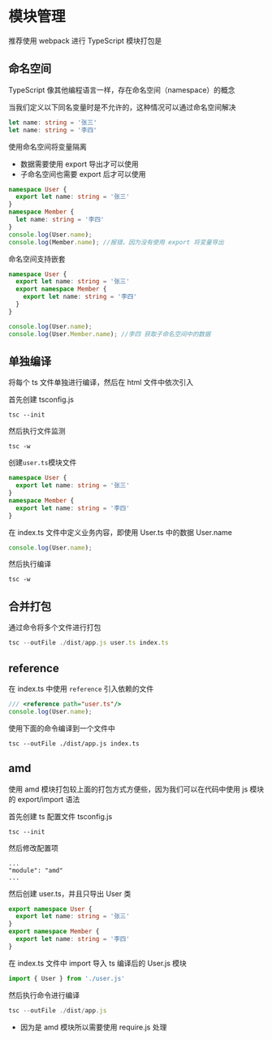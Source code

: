 # 模块管理

推荐使用 webpack 进行 TypeScript 模块打包是

## 命名空间

TypeScript 像其他编程语言一样，存在命名空间（namespace）的概念

当我们定义以下同名变量时是不允许的，这种情况可以通过命名空间解决

```ts
let name: string = '张三'
let name: string = '李四'
```

使用命名空间将变量隔离

- 数据需要使用 export 导出才可以使用
- 子命名空间也需要 export 后才可以使用

```ts
namespace User {
  export let name: string = '张三'
}
namespace Member {
  let name: string = '李四'
}
console.log(User.name);
console.log(Member.name); //报错，因为没有使用 export 将变量导出
```

命名空间支持嵌套

```ts
namespace User {
  export let name: string = '张三'
  export namespace Member {
    export let name: string = '李四'
  }
}

console.log(User.name);
console.log(User.Member.name); //李四 获取子命名空间中的数据
```

## 单独编译

将每个 ts 文件单独进行编译，然后在 html 文件中依次引入

首先创建 tsconfig.js

```text
tsc --init
```

然后执行文件监测

```text
tsc -w
```

创建`user.ts`模块文件

```ts
namespace User {
  export let name: string = '张三'
}
namespace Member {
  export let name: string = '李四'
}
```

在 index.ts 文件中定义业务内容，即使用 User.ts 中的数据 User.name

```ts
console.log(User.name);
```

然后执行编译

```text
tsc -w
```

## 合并打包

通过命令将多个文件进行打包

```ts
tsc --outFile ./dist/app.js user.ts index.ts
```

## reference

在 index.ts 中使用 `reference` 引入依赖的文件

```ts
/// <reference path="user.ts"/>
console.log(User.name);
```

使用下面的命令编译到一个文件中

```text
tsc --outFile ./dist/app.js index.ts
```

## amd

使用 amd 模块打包较上面的打包方式方便些，因为我们可以在代码中使用 js 模块的 export/import 语法

首先创建 ts 配置文件 tsconfig.js

```text
tsc --init
```

然后修改配置项

```text
...
"module": "amd"
...
```

然后创建 user.ts，并且只导出 User 类

```ts
export namespace User {
  export let name: string = '张三'
}
export namespace Member {
  export let name: string = '李四'
}
```

在 index.ts 文件中 import 导入 ts 编译后的 User.js 模块

```ts
import { User } from './user.js'
```

然后执行命令进行编译

```ts
tsc --outFile ./dist/app.js
```

- 因为是 amd 模块所以需要使用 require.js 处理